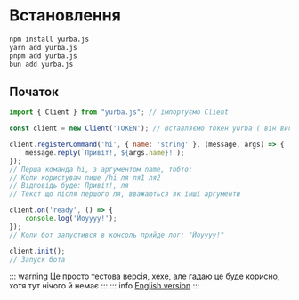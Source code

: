 # Встановлення 
```sh
npm install yurba.js
yarn add yurba.js
pnpm add yurba.js
bun add yurba.js
````

## Початок 
```js
import { Client } from "yurba.js"; // імпортуємо Client

const client = new Client('TOKEN'); // Вставляємо токен yurba ( він виглядає так: `y.RT0ZALrC4tUwU7WmEGvq5XdlsRjpMlrL`)

client.registerCommand('hi', { name: 'string' }, (message, args) => {
    message.reply(`Привіт!, ${args.name}!`);
}); 
// Перша команда hi, з аргументом name, тобто:
// Коли користувач пише /hi ля ля1 ля2
// Відповідь буде: Привіт!, ля
// Текст що після першого ля, вважаються як інші аргументи

client.on('ready', () => {
    console.log('Йоуууу!');
});
// Коли бот запустився в консоль прийде лог: "Йоуууу!"

client.init();
// Запуск бота 
```

::: warning
Це просто тестова версія, хехе, але гадаю це буде корисно, хотя тут нічого й немає
:::
::: info
[English version](/)
:::